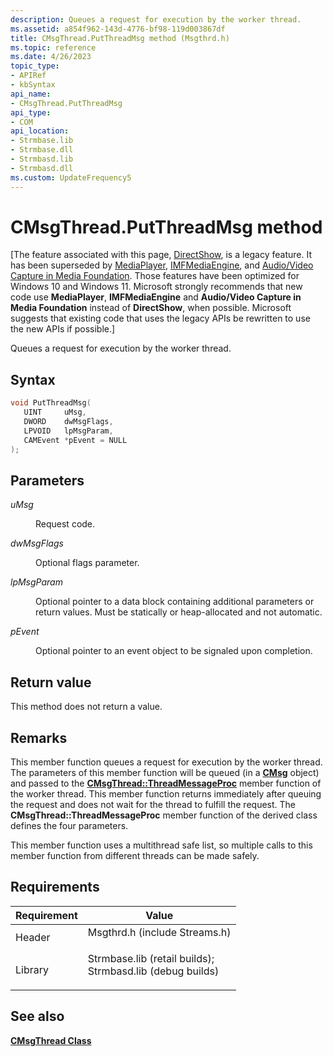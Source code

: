 ```yaml
---
description: Queues a request for execution by the worker thread.
ms.assetid: a854f962-143d-4776-bf98-119d003867df
title: CMsgThread.PutThreadMsg method (Msgthrd.h)
ms.topic: reference
ms.date: 4/26/2023
topic_type: 
- APIRef
- kbSyntax
api_name: 
- CMsgThread.PutThreadMsg
api_type: 
- COM
api_location: 
- Strmbase.lib
- Strmbase.dll
- Strmbasd.lib
- Strmbasd.dll
ms.custom: UpdateFrequency5
---
```


# CMsgThread.PutThreadMsg method

\[The feature associated with this page, [DirectShow](/windows/win32/directshow/directshow), is a legacy feature. It has been superseded by [MediaPlayer](/uwp/api/Windows.Media.Playback.MediaPlayer), [IMFMediaEngine](/windows/win32/api/mfmediaengine/nn-mfmediaengine-imfmediaengine), and [Audio/Video Capture in Media Foundation](windows/win32/medfound/audio-video-capture-in-media-foundation). Those features have been optimized for Windows 10 and Windows 11. Microsoft strongly recommends that new code use **MediaPlayer**, **IMFMediaEngine** and **Audio/Video Capture in Media Foundation** instead of **DirectShow**, when possible. Microsoft suggests that existing code that uses the legacy APIs be rewritten to use the new APIs if possible.\]

Queues a request for execution by the worker thread.

## Syntax


```C++
void PutThreadMsg(
   UINT     uMsg,
   DWORD    dwMsgFlags,
   LPVOID   lpMsgParam,
   CAMEvent *pEvent = NULL
);
```



## Parameters

<dl> <dt>

*uMsg* 
</dt> <dd>

Request code.

</dd> <dt>

*dwMsgFlags* 
</dt> <dd>

Optional flags parameter.

</dd> <dt>

*lpMsgParam* 
</dt> <dd>

Optional pointer to a data block containing additional parameters or return values. Must be statically or heap-allocated and not automatic.

</dd> <dt>

*pEvent* 
</dt> <dd>

Optional pointer to an event object to be signaled upon completion.

</dd> </dl>

## Return value

This method does not return a value.

## Remarks

This member function queues a request for execution by the worker thread. The parameters of this member function will be queued (in a [**CMsg**](cmsg.md) object) and passed to the [**CMsgThread::ThreadMessageProc**](cmsgthread-threadmessageproc.md) member function of the worker thread. This member function returns immediately after queuing the request and does not wait for the thread to fulfill the request. The **CMsgThread::ThreadMessageProc** member function of the derived class defines the four parameters.

This member function uses a multithread safe list, so multiple calls to this member function from different threads can be made safely.

## Requirements



| Requirement | Value |
|--------------------|--------------------------------------------------------------------------------------------------------------------------------------------------------------------------------------------|
| Header<br/>  | <dl> <dt>Msgthrd.h (include Streams.h)</dt> </dl>                                                                                   |
| Library<br/> | <dl> <dt>Strmbase.lib (retail builds); </dt> <dt>Strmbasd.lib (debug builds)</dt> </dl> |



## See also

<dl> <dt>

[**CMsgThread Class**](cmsgthread.md)
</dt> </dl>

 

 




